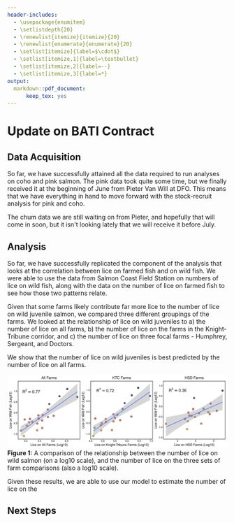 ```yaml
---
header-includes:
  - \usepackage{enumitem}
  - \setlistdepth{20}
  - \renewlist{itemize}{itemize}{20}
  - \renewlist{enumerate}{enumerate}{20}
  - \setlist[itemize]{label=$\cdot$}
  - \setlist[itemize,1]{label=\textbullet}
  - \setlist[itemize,2]{label=--}
  - \setlist[itemize,3]{label=*}
output:
  markdown::pdf_document:
      keep_tex: yes
---
```


# Update on BATI Contract

## Data Acquisition

So far, we have successfully attained all the data required to run analyses on coho and pink salmon. The pink data took quite some time, but we finally received it at the beginning of June from Pieter Van Will at DFO. This means that we have everything in hand to move forward with the stock-recruit analysis for pink and coho. 

The chum data we are still waiting on from Pieter, and hopefully that will come in soon, but it isn't looking lately that we will receive it before July. 

## Analysis

So far, we have successfully replicated the component of the analysis that looks at the correlation between lice on farmed fish and on wild fish. We were able to use the data from Salmon Coast Field Station on numbers of lice on wild fish, along with the data on the number of lice on farmed fish to see how those two patterns relate. 

Given that some farms likely contribute far more lice to the number of lice on wild juvenile salmon, we compared three different groupings of the farms. We looked at the relationship of lice on wild juveniles to a) the number of lice on all farms, b) the number of lice on the farms in the Knight-Tribune corridor, and c) the number of lice on three focal farms - Humphrey, Sergeant, and Doctors. 

We show that the number of lice on wild juveniles is best predicted by the number of lice on all farms. 

![Farm Comparison](/figs/wild-to-farm-models-comparison.png)
**Figure 1:** A comparison of the relationship between the number of lice on wild salmon (on a log10 scale), and the number of lice on the three sets of farm comparisons (also a log10 scale).

Given these results, we are able to use our model to estimate the number of lice on the 

## Next Steps
